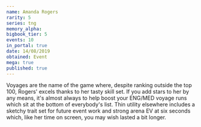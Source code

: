 ```yaml
---
name: Amanda Rogers
rarity: 5
series: tng
memory_alpha:
bigbook_tier: 5
events: 10
in_portal: true
date: 14/08/2019
obtained: Event
mega: true
published: true
---
```


Voyages are the name of the game where, despite ranking outside the top 100, Rogers' excels thanks to her tasty skill set. If you add stars to her by any means, it's almost always to help boost your ENG/MED voyage runs which sit at the bottom of everybody's list. Thin utility elsewhere includes a sketchy trait set for future event work and strong arena EV at six seconds which, like her time on screen, you may wish lasted a bit longer.
